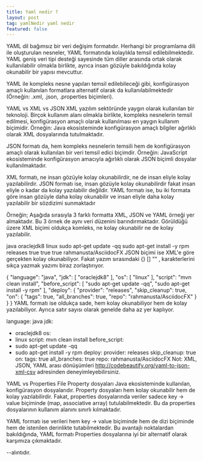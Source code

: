 ```yaml
---
title: Yaml nedir ?
layout: post
tag: yamlNedir yaml nedir
featured: false
---
```


YAML dil bağımsız bir veri değişim formatıdır. Herhangi bir programlama dili ile oluşturulan nesneler,  YAML formatında kolaylıkla temsil edilebilmektedir. YAML geniş veri tipi desteği sayesinde tüm diller arasında ortak olarak kullanılabilir olmakla birlikte, ayrıca insan gözüyle bakıldığında kolay okunabilir bir yapısı mevcuttur.

YAML ile kompleks nesne yapıları temsil edilebileceği gibi, konfigürasyon amaçlı kullanılan formatlara alternatif olarak da kullanılabilmektedir (Örneğin: .xml, .json,  .properties biçimleri).

YAML vs XML vs JSON
XML yazılım sektöründe yaygın olarak kullanılan bir teknoloji. Birçok kullanım alanı olmakla birlikte, kompleks nesnelerin temsil edilmesi, konfigürasyon amaçlı olarak kullanılması en yaygın kullanım biçimidir. Örneğin: Java ekosisteminde konfigürasyon amaçlı bilgiler ağırlıklı olarak XML dosyalarında tutulmaktadır.

JSON formatı da, hem kompleks nesnelerin temsili hem de konfigürasyon amaçlı olarak kullanılan bir veri temsil edici biçimdir. Örneğin: JavaScript ekosisteminde konfigürasyon amacıyla ağırlıklı olarak JSON biçimli dosyalar kullanılmaktadır.

XML formatı, ne insan gözüyle kolay okunabilirdir, ne de insan eliyle kolay yazılabilirdir. JSON formatı ise, insan gözüyle kolay okunabilirdir fakat insan eliyle o kadar da kolay yazılabilir değildir. YAML formatı ise,  bu iki formata göre insan gözüyle daha kolay okunabilir ve insan eliyle daha kolay yazılabilir bir sözdizimi sunmaktadır

Örneğin;
Aşağıda sırasıyla 3 farklı formatta XML, JSON ve YAML örneği yer almaktadır. Bu 3 örnek de aynı veri düzenini barındırmaktadır. Görüldüğü üzere XML biçimi oldukça komleks, ne kolay okunabilir ne de kolay yazılabilir.


<?xml version="1.0" encoding="UTF-8" ?>
<root>
    <language>java</language>
    <jdk>oraclejdk8</jdk>
    <os>linux</os>
    <script>mvn clean install</script>
    <before_script>sudo apt-get update -qq</before_script>
    <before_script>sudo apt-get install -y rpm</before_script>
    <deploy>
        <provider>releases</provider>
        <skip_cleanup>true</skip_cleanup>
        <on>
            <tags>true</tags>
            <all_branches>true</all_branches>
            <repo>rahmanusta/AsciidocFX</repo>
        </on>
    </deploy>
</root>
JSON biçimi ise XML'e göre gerçekten kolay okunabiliyor. Fakat yazım sırasındaki {} [] "" , karakterlerini sıkça yazmak yazımı biraz zorlaştırıyor.

{
    "language": "java",
    "jdk": [
        "oraclejdk8"
    ],
    "os": [
        "linux"
    ],
    "script": "mvn clean install",
    "before_script": [
        "sudo apt-get update -qq",
        "sudo apt-get install -y rpm"
    ],
    "deploy": {
        "provider": "releases",
        "skip_cleanup": true,
        "on": {
            "tags": true,
            "all_branches": true,
            "repo": "rahmanusta/AsciidocFX"
        }
    }
}
YAML formatı ise oldukça sade, hem kolay okunabiliyor hem de kolay yazılabiliyor. Ayrıca satır sayısı olarak genelde daha az yer kaplıyor.

language: java
jdk:
- oraclejdk8
os:
- linux
script: mvn clean install
before_script:
- sudo apt-get update -qq
- sudo apt-get install -y rpm
deploy:
  provider: releases
  skip_cleanup: true
  on:
    tags: true
    all_branches: true
    repo: rahmanusta/AsciidocFX
Not: XML, JSON, YAML arası dönüşümleri http://codebeautify.org/yaml-to-json-xml-csv adresinden deneyimleyebilirsiniz.

YAML vs Properties File
Property dosyaları Java ekosisteminde kullanılan, konfigürasyon dosyalarıdır. Property dosyaları hem kolay okunabilir hem de kolay  yazılabilirdir. Fakat, properties dosyalarında veriler sadece key -> value biçiminde (map, associative array) tutulabilmektedir. Bu da properties dosyalarının kullanım alanını sınırlı kılmaktadır.

YAML formatı ise verileri hem key -> value biçiminde hem de dizi biçiminde hem de istenilen derinlikte tutabilmektedir. Bu avantajlı noktalardan bakıldığında, YAML formatı Properties dosyalarına iyi bir alternatif olarak karşımıza çıkmaktadır.

--alıntıdır.
